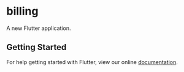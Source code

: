 # billing

A new Flutter application.

## Getting Started

For help getting started with Flutter, view our online
[documentation](https://flutter.io/).
